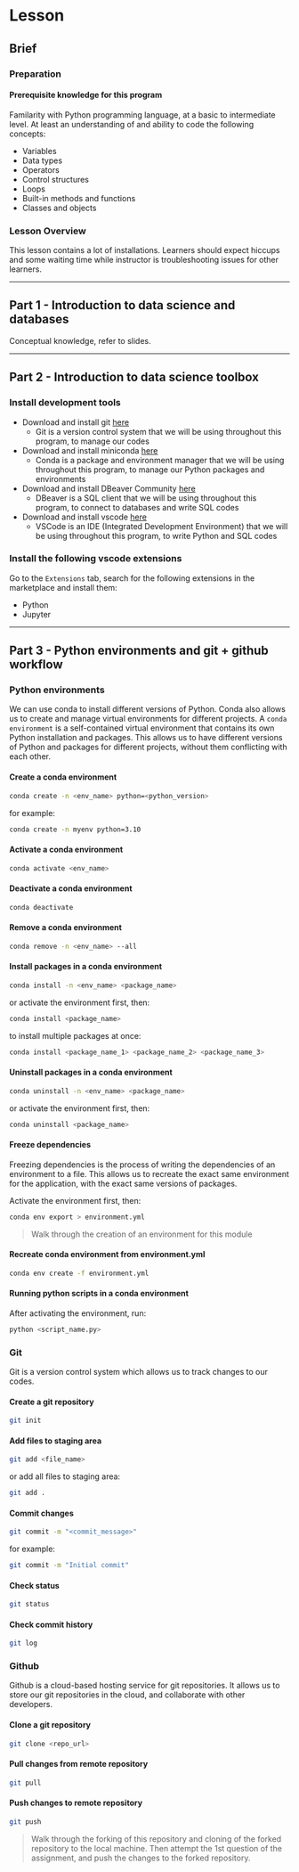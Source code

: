 # Lesson

## Brief

### Preparation

#### Prerequisite knowledge for this program

Familarity with Python programming language, at a basic to intermediate level. At least an understanding of and ability to code the following concepts:

- Variables
- Data types
- Operators
- Control structures
- Loops
- Built-in methods and functions
- Classes and objects

### Lesson Overview

This lesson contains a lot of installations. Learners should expect hiccups and some waiting time while instructor is troubleshooting issues for other learners.

---

## Part 1 - Introduction to data science and databases

Conceptual knowledge, refer to slides.

---

## Part 2 - Introduction to data science toolbox

### Install development tools

- Download and install git [here](https://git-scm.com/downloads)
  - Git is a version control system that we will be using throughout this program, to manage our codes
- Download and install miniconda [here](https://docs.conda.io/en/latest/miniconda.html)
  - Conda is a package and environment manager that we will be using throughout this program, to manage our Python packages and environments
- Download and install DBeaver Community [here](https://dbeaver.io/download/)
  - DBeaver is a SQL client that we will be using throughout this program, to connect to databases and write SQL codes
- Download and install vscode [here](https://code.visualstudio.com/download)
  - VSCode is an IDE (Integrated Development Environment) that we will be using throughout this program, to write Python and SQL codes

### Install the following vscode extensions

Go to the `Extensions` tab, search for the following extensions in the marketplace and install them:

- Python
- Jupyter

---

## Part 3 - Python environments and git + github workflow

### Python environments

We can use conda to install different versions of Python. Conda also allows us to create and manage virtual environments for different projects. A `conda environment` is a self-contained virtual environment that contains its own Python installation and packages. This allows us to have different versions of Python and packages for different projects, without them conflicting with each other.

#### Create a conda environment

```bash
conda create -n <env_name> python=<python_version>
```

for example:

```bash
conda create -n myenv python=3.10
```

#### Activate a conda environment

```bash
conda activate <env_name>
```

#### Deactivate a conda environment

```bash
conda deactivate
```

#### Remove a conda environment

```bash
conda remove -n <env_name> --all
```

#### Install packages in a conda environment

```bash
conda install -n <env_name> <package_name>
```

or activate the environment first, then:

```bash
conda install <package_name>
```

to install multiple packages at once:

```bash
conda install <package_name_1> <package_name_2> <package_name_3>
```

#### Uninstall packages in a conda environment

```bash
conda uninstall -n <env_name> <package_name>
```

or activate the environment first, then:

```bash
conda uninstall <package_name>
```

#### Freeze dependencies

Freezing dependencies is the process of writing the dependencies of an environment to a file. This allows us to recreate the exact same environment for the application, with the exact same versions of packages.

Activate the environment first, then:

```bash
conda env export > environment.yml
```

> Walk through the creation of an environment for this module

#### Recreate conda environment from environment.yml

```bash
conda env create -f environment.yml
```

#### Running python scripts in a conda environment

After activating the environment, run:

```bash
python <script_name.py>
```

### Git

Git is a version control system which allows us to track changes to our codes.

#### Create a git repository

```bash
git init
```

#### Add files to staging area

```bash
git add <file_name>
```

or add all files to staging area:

```bash
git add .
```

#### Commit changes

```bash
git commit -m "<commit_message>"
```

for example:

```bash
git commit -m "Initial commit"
```

#### Check status

```bash
git status
```

#### Check commit history

```bash
git log
```

### Github

Github is a cloud-based hosting service for git repositories. It allows us to store our git repositories in the cloud, and collaborate with other developers.

#### Clone a git repository

```bash
git clone <repo_url>
```

#### Pull changes from remote repository

```bash
git pull
```

#### Push changes to remote repository

```bash
git push
```

> Walk through the forking of this repository and cloning of the forked repository to the local machine. Then attempt the 1st question of the assignment, and push the changes to the forked repository.
